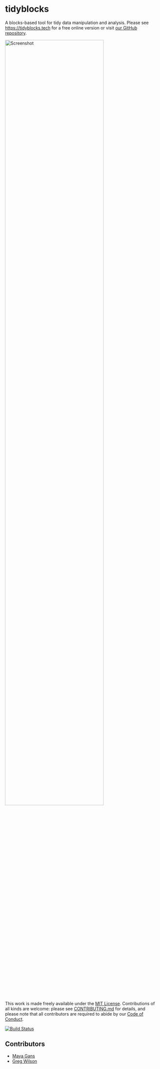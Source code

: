 # tidyblocks

A blocks-based tool for tidy data manipulation and analysis.
Please see <https://tidyblocks.tech> for a free online version
or visit [our GitHub repository](https://github.com/tidyblocks/tidyblocks).

<img width="80%" src="https://raw.githubusercontent.com/tidyblocks/tidyblocks/master/static/screenshot.png" alt="Screenshot" />

This work is made freely available under the [MIT License](LICENSE.md).
Contributions of all kinds are welcome:
please see [CONTRIBUTING.md](CONTRIBUTING.md) for details,
and please note that all contributors are required to abide by our [Code of Conduct](CONDUCT.md).

[![Build Status](https://travis-ci.org/tidyblocks/tidyblocks.svg?branch=master)](https://travis-ci.org/tidyblocks/tidyblocks)

## Contributors

-   [Maya Gans](https://maya.rbind.io/)
-   [Greg Wilson](http://third-bit.com)
